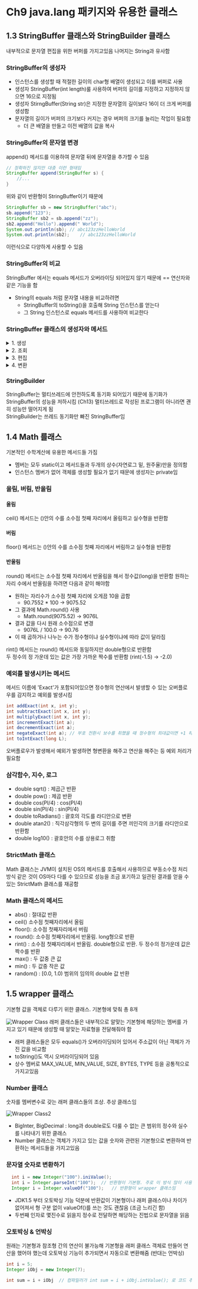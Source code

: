 # Ch9 java.lang 패키지와 유용한 클래스

## 1.3 StringBuffer 클래스와 StringBuilder 클래스
내부적으로 문자열 편집을 위한 버퍼를 가지고있음 나머지는 String과 유사함

### StringBuffer의 생성자
- 인스턴스를 생성할 때 적절한 길이의 char형 배열이 생성되고 이를 버퍼로 사용
- 생성자 StringBuffer(int length)룰 사용하여 버퍼의 길이를 지정하고 지정하지 않으면 16으로 지정됨
- 생성자 StirngBuffer(String str)은 지정한 문자열의 길이보다 16이 더 크게 버퍼를 생성함
- 문자열의 길이가 버퍼의 크기보다 커지는 경우 버퍼의 크기를 늘리는 작업이 필요함
  - 더 큰 배열을 만들고 이전 배열의 값을 복사

### StringBuffer의 문자열 변경
append() 메서드를 이용하여 문자열 뒤에 문자열을 추가할 수 있음
```java
// 정확하진 않지만 대충 이런 형태임
StringBuffer append(StringBuffer s) {
    //...
}
```
위와 같이 반환형이 StringBuffer이기 때문에
```java
StringBuffer sb = new StringBuffer("abc");
sb.append("123");
StringBuffer sb2 = sb.append("zz");
sb2.append("Hello").append(" World");
System.out.println(sb); // abc123zzHelloWorld
System.out.println(sb2);    // abc123zzHelloWorld
```
이런식으로 다양하게 사용할 수 있음

### StringBuffer의 비교
StringBuffer 에서는 equals 메서드가 오버라이딩 되어있지 않기 때문에 == 연산자와 같은 기능을 함
- String의 equals 처럼 문자열 내용을 비교하려면
  - StringBuffer의 toString()을 호출해 String 인스턴스를 얻는다
  - 그 String 인스턴스로 equals 메서드를 사용하여 비교한다

### StringBuffer 클래스의 생성자와 메서드

<details>
<summary>1. 생성</summary>
<div>

|메서드/설명|예제|결과|
|------|---|---|
|StringBuffer() <br> 16문자를 담을 수 있는 버퍼를 가진 StringBuffer 인스턴스 생성|StringBuffer sb = new StringBuffer();|sb = ""|
|StringBuffer(int length) <br> 지정된 개수의 문자를 담을 수 있는 버퍼를 가진 StringBuffer 인스턴스 생성|StringBuffer sb = new StringBuffer(10);|sb = ""|
|StringBuffer(String str) <br> 지정된 문자열 값(str)을 가진 StringBuffer 인스턴스 생성|StringBuffer sb = new StringBuffer("Hi);|sb = "Hi"|

</div>
</details>

<details>
<summary>2. 조회</summary>
<div>

|메서드/설명|예제|결과|
|------|---|---|
|int capacity() <br> StringBuffer인스턴스의 버퍼크기를 반환|StringBuffer sb = new StringBuffer(100); <br> sb.append("abcd"); <br> int bufferSize = sb.capacity();|bufferSize = 100|
|int length() <br> StringBuffer인스턴스의 문자열 길이를 반환|StringBuffer sb = new StringBuffer(100); <br> sb.append("abcd"); <br> int stringSize = sb.length();|stringSize = 4|
|char charAt(int index) <br> 지정된 위치(index)에 있는 문자를 반환|StringBuffer sb = new StringBuffer("abc"); <br> char c = sb.charAt(2);|c = 'c'|

</div>
</details>

<details>
<summary>3. 편집</summary>
<div>

|메서드/설명|예제|결과|
|------|---|---|
|StringBuffer append(boolean b) <br> StringBuffer append(char c) <br> StringBuffer append(char[] str) <br> StringBuffer append(double d) <br> StringBuffer append(float f) <br> StringBuffer append(int i) <br> StringBuffer append(long l) <br> StringBuffer append(Object obj) <br> StringBuffer append(String str) <br> 매개변수로 입력된 값을 문자열로 변환하여 StringBuffer 인스턴스의 문자열 뒤에 덧붙임|StringBuffer sb = new StringBuffer("abc"); <br> StringBuffer sb2 = sb.append(true); <br> sb.append('d').append(10.0f); <br> StringBuffer sb3 = sb.append("ABC").append(123);|sb = "abctrue10.0ABC123" <br> sb2 = "abctrue10.0ABC123" <br> sb3 = "abctrue10.0ABC123"|
|StringBuffer insert(int pos, boolean b) <br> StringBuffer insert(int pos, char c) <br> StringBuffer insert(int pos, char[] str) <br> StringBuffer insert(int pos, double d) <br> StringBuffer insert(int pos, float f) <br> StringBuffer insert(int pos, int i) <br> StringBuffer insert(int pos, long l) <br>StringBuffer insert(int pos, Object obj) <br> StringBuffer insert(int pos, String str) <br> 매개변수로 입력된 값을 문자열로 변환하여 지정된 위치(pos)에 추가 (0부터 시작)|StringBuffer sb = new StringBuffer("0123456"); <br> sb.insert(4, '.');|sb = "0123.456"|
|StringBuffer delete(int start, int end) <br> 시작위치(start)부터 끝 위치(end)사이에 있는 문자 제거 [start,end)|StringBuffer sb = new StringBuffer("0123456"); <br> StringBuffer sb2 = sb.delete(3,6);|sb = "0126" <br> sb2 = "0126"|
|StringBuffer deleteCharAt(int index) <br> 지정된 위치(index)에 있는 문자 제거|StringBuffer sb = new StringBuffer("0123456"); <br> StringBuffer sb2 = sb.deleteCharAt(3);|sb = "012456" <br> sb2 = "012456"|
|StringBuffer replace(int start, int end, String str) <br> 시작위치(start)부터 끝 위치(end)사이에 있는 문자들을 주어진 문자열로 대치 [start,end)|StringBuffer sb = new StringBuffer("0123456"); <br> sb = sb.replace(3,6,"AB");|sb = "012AB6"|
|StringBuffer reverse() <br> 문자열의 순서를 거꾸로 나열함|StringBuffer sb = new StringBuffer("0123456"); <br> sb = sb.reverse();|sb = "6543210"|
|StringBuffer setCharAt(int index, char ch) <br> 지정된 위치(index)에 있는 문자를 주어진 문자로 대치|StringBuffer sb = new StringBuffer("0123456"); <br> sb = sb.setCharAt(5, 'o');|sb = "01234o6"|
|StringBuffer setLength(int newLength) <br> 문자열의 길이를 지정된 길이로 변경. 나머지 공간은 널문자('\n0000')로 채움|StringBuffer sb = new StringBuffer("0123456"); <br> sb.setLength(5); <br> StringBuffer sb2 = new StringBuffer("0123456"); <br> sb2.setLength(10); <br> String str = sb2.toString().trim()|sb = "01234" <br> sb2 = "012456     " <br> str = "0123456"|

</div>
</details>

<details>
<summary>4. 변환</summary>
<div>

|메서드/설명|예제|결과|
|------|---|---|
|String toString() <br> StringBuffer인스턴스의 문자열을 String으로 반환|StringBuffer sb = new StringBuffer("0123456"); <br> String str = sb.toString();|str = "0123456"|
|String substring(int start) <br> tring substring(int start, int end) <br> 지정된 범위 내의 문자열을 String으로 뽑아서 반환 [start, end)|StringBuffer sb = new StringBuffer("0123456"); <br> String str = sb.substring(3); <br> String str2 = sb.substring(3, 5)|str = "3456" <br> str2 = "34"|

</div>
</details>

### StringBuilder
StringBuffer는 멀티쓰레드에 안전하도록 동기화 되어있기 때문에 동기화가 StringBuffer의 성능을 저하시킴 (Ch13)
멀티쓰레드로 작성된 프로그램이 아니라면 괜히 성능만 떨어지게 됨  
StringBuilder는 쓰레드 동기화만 빠진 StringBuffer임

## 1.4 Math 를래스
기본적인 수학계산에 유용한 메서드들 가짐
- 멤버는 모두 static이고 메서드들과 두개의 상수(자연로그 밑, 원주율)만을 정의함
- 인스턴스 멤버가 없어 객체를 생성할 필요가 없기 때문에 생성자는 private임

### 올림, 버림, 반올림  

#### 올림
ceil() 메서드는 ()안의 수를 소수점 첫째 자리에서 올림하고 실수형을 반환함

#### 버림
floor() 메서드는 ()안의 수를 소수점 첫째 자리에서 버림하고 실수형을 반환함

#### 반올림

round() 메서드는 소수점 첫째 자리에서 반올림을 해서 정수값(long)을 반환함  원하는 자리 수에서 반올림을 하려면 다음과 같이 해야함
- 원하는 자리수가 소수점 첫째 자리에 오게끔 10을 곱함
  - 90.7552 * 100 -> 9075.52
- 그 결과에 Math.round() 사용
  - Math.round(9075.52) -> 9076L
- 결과 값을 다시 원래 소수점으로 변경
  - 9076L / 100.0 -> 90.76
- 이 때 곱하거나 나누는 수가 정수형이냐 실수형이냐에 따라 값이 달라짐

rint() 메서드는 round() 메서드와 동일하지만 double형으로 반환함  
두 정수의 정 가운데 있는 값은 가장 가까운 짝수를 반환함 (rint(-1.5) -> -2.0)

### 예외를 발생시키는 메서드
메서드 이름에 'Exact'가 포함되어있으면 정수형의 연산에서 발생할 수 있는 오버플로우를 감지하고 예외를 발생시킴
```java
int addExact(int x, int y);
int subtractExact(int x, int y);
int multiplyExact(int x, int y);
int incrementExact(int a);
int decrementExact(int a);
int negateExact(int a); // 부호 전환시 보수를 취했을 때 정수형의 최대값이면 +1 하면 오버플로우 발생함
int toIntExact(long L);
```
오버플로우가 발생해서 예외가 발생하면 형변환을 해주고 연산을 해주는 등 예외 처리가 필요함

### 삼각함수, 지수, 로그
- double sqrt() : 제곱근 반환
- double pow() : 제곱 반환
- double cos(PI/4) : cos(PI/4)
- double sin(PI/4) : sin(PI/4)
- double toRadians() : 괄호의 각도를 라디안으로 변환
- double atan2() : 직각삼각형의 두 변의 길이를 주면 끼인각의 크기를 라디안으로 반환함
- double log10() : 괄호안의 수를 상용로그 취함

### StrictMath 클래스
Math 클래스는 JVM이 설치된 OS의 메서드를 호출해서 사용하므로 부동소수점 처리 방식 같은 것이 OS마다 다를 수 있으므로 성능을 조금 포기하고 일관된 결과를 얻을 수 있는 StrictMath 클래스를 재공함

### Math 클래스의 메서드
- abs() : 절대값 반환
- ceil() 소수점 첫째자리에서 올림
- floor(): 소수점 첫째자리에서 버림
- round(): 소수점 첫째자리에서 반올림. long형으로 반환
- rint() : 소수점 첫째자리에서 반올림. double형으로 반환. 두 정수의 정가운데 값은 짝수를 반환
- max() : 두 값중 큰 값
- min() : 두 값중 작은 값
- random() : [0.0, 1.0) 범위의 임의의 double 값 반환
  
## 1.5 wrapper 클래스
기본형 값을 객체로 다루기 위한 클래스. 기본형에 맞춰 총 8개

![Wrapper Class](<Wrapper Class.png>)
래퍼 클래스들은 내부적으로 알맞는 기본형에 해당하는 멤버를 가지고 있기 때문에 생성할 때 알맞는 자료형을 전달해줘야 함
- 래퍼 클래스들은 모두 equals()가 오버라이딩되어 있어서 주소값이 아닌 객체가 가진 값을 비교함
- toString()도 역시 오버라이딩되어 있음
- 상수 멤버로 MAX_VALUE, MIN_VALUE, SIZE, BYTES, TYPE 등을 공통적으로 가지고있음

### Number 클래스
숫자를 멤버변수로 갖는 래퍼 클래스들의 조상. 추상 클래스임

![Wrapper Class2](<Wrapper Class2.png>)
- BigInter, BigDecimal : long과 double로도 다룰 수 없는 큰 범위의 정수와 실수를 나타내기 위한 클래스
- Number 클래스는 객체가 가지고 있는 값을 숫자와 관련된 기본형으로 변환하여 반환하는 메서드들을 가지고있음

### 문자열 숫자로 변환하기
```java
  int i = new Integer("100").iniValue();
  int i = Integer.parseInt("100");  // 반환형이 기본형. 주로 이 방식 많이 사용
  Integer i = Integer.valueOf("100");   // 반환형이 wrapper 클래스임
```
- JDK1.5 부터 오토박싱 기능 덕분에 반환값이 기본형이나 래퍼 클래스이나 차이가 없어져서 형 구분 없이 valueOf()를 쓰는 것도 괜찮음 (조금 느리긴 함)
- 두번째 인자로 몇진수로 읽을지 정수로 전달하면 해당하는 진법으로 문자열을 읽음

### 오토박싱 & 언박싱
원래는 기본형과 참조형 간의 연산이 불가능해 기본형을 래퍼 클래스 객체로 만들어 연산을 했어야 했는데 오토박싱 기능이 추가되면서 자동으로 변환해줌 (반대는 언박싱)
```java
int i = 5;
Integer iObj = new Integer(7);

int sum = i + iObj  // 컴파일러가 int sum = i + iObj.intValue(); 로 코드 추가
```
